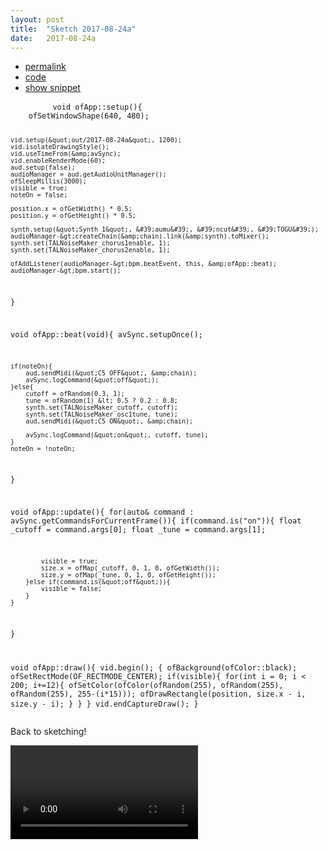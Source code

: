 ```yaml
---
layout: post
title:  "Sketch 2017-08-24a"
date:   2017-08-24a
---
```

<div class="code">
    <ul>
		<li><a href="{% post_url 2017-08-24-sketch-a %}">permalink</a></li>
		<li><a href="https://github.com/dailysketches/sketches-2017-08/tree/master/2017-08-24a">code</a></li>
		<li><a href="#" class="snippet-button">show snippet</a></li>
	</ul>
    <pre class="snippet">
        <code class="cpp">void ofApp::setup(){
    ofSetWindowShape(640, 480);

    vid.setup(&quot;out/2017-08-24a&quot;, 1200);
    vid.isolateDrawingStyle();
    vid.useTimeFrom(&amp;avSync);
    vid.enableRenderMode(60);
    aud.setup(false);
    audioManager = aud.getAudioUnitManager();
    ofSleepMillis(3000);
    visible = true;
    noteOn = false;

    position.x = ofGetWidth() * 0.5;
    position.y = ofGetHeight() * 0.5;

    synth.setup(&quot;Synth 1&quot;, &#39;aumu&#39;, &#39;ncut&#39;, &#39;TOGU&#39;);
    audioManager-&gt;createChain(&amp;chain).link(&amp;synth).toMixer();
    synth.set(TALNoiseMaker_chorus1enable, 1);
    synth.set(TALNoiseMaker_chorus2enable, 1);

    ofAddListener(audioManager-&gt;bpm.beatEvent, this, &amp;ofApp::beat);
    audioManager-&gt;bpm.start();
}

void ofApp::beat(void){
    avSync.setupOnce();
    
    if(noteOn){
        aud.sendMidi(&quot;C5 OFF&quot;, &amp;chain);
        avSync.logCommand(&quot;off&quot;);
    }else{
        cutoff = ofRandom(0.3, 1);
        tune = ofRandom(1) &lt; 0.5 ? 0.2 : 0.8;
        synth.set(TALNoiseMaker_cutoff, cutoff);
        synth.set(TALNoiseMaker_osc1tune, tune);
        aud.sendMidi(&quot;C5 ON&quot;, &amp;chain);

        avSync.logCommand(&quot;on&quot;, cutoff, tune);
    }
    noteOn = !noteOn;
}

void ofApp::update(){
    for(auto&amp; command : avSync.getCommandsForCurrentFrame()){
        if(command.is(&quot;on&quot;)){
            float _cutoff = command.args[0];
            float _tune = command.args[1];
                                  
            visible = true;
            size.x = ofMap(_cutoff, 0, 1, 0, ofGetWidth());
            size.y = ofMap(_tune, 0, 1, 0, ofGetHeight());
        }else if(command.is(&quot;off&quot;)){
            visible = false;
        }
    }
}

void ofApp::draw(){
    vid.begin();
    {
        ofBackground(ofColor::black);
        ofSetRectMode(OF_RECTMODE_CENTER);
        if(visible){
            for(int i = 0; i &lt; 200; i+=12){
                ofSetColor(ofColor(ofRandom(255), ofRandom(255), ofRandom(255), 255-(i*15)));
                ofDrawRectangle(position, size.x - i, size.y - i);
            }
        }
    }
    vid.endCaptureDraw();
}</code>
    </pre>
</div>
<p class="description">Back to sketching!</p>


<p>
	<video controls>
		<source src="https://github.com/dailysketches/sketches-2017-08/blob/master/2017-08-24a/bin/data/out/2017-08-24a.mp4?raw=true" type="video/mp4">
		Your browser does not support the video element.
    </video>
</p>

